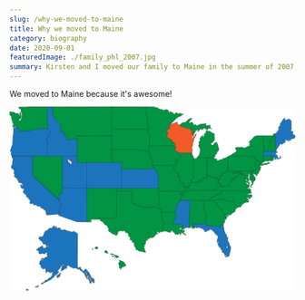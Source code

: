 ```yaml
---
slug: /why-we-moved-to-maine
title: Why we moved to Maine
category: biography
date: 2020-09-01
featuredImage: ./family_phl_2007.jpg
summary: Kirsten and I moved our family to Maine in the summer of 2007. 
---
```

We moved to Maine because it's awesome!

![Where I've been in the US](./where-ive-been-in-us.png)

